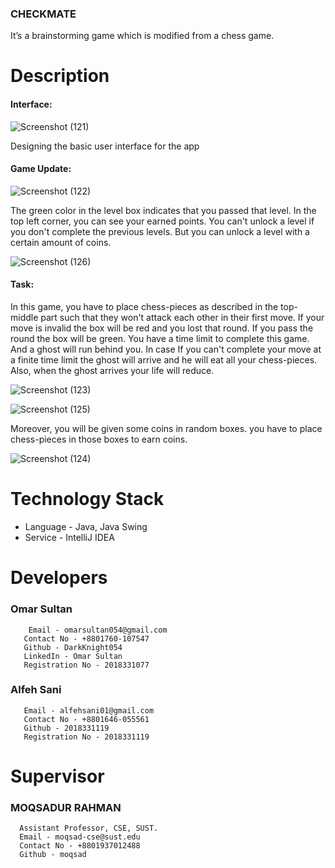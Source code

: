   ### **CHECKMATE**
  
  
  It’s a brainstorming game which is modified from a chess game. 
  
  # Description
#### **Interface:**

![Screenshot (121)](https://user-images.githubusercontent.com/63089701/156855293-b324b2da-f019-40c2-9612-f83561522121.png)

Designing the basic user interface for the app

#### **Game Update:**

![Screenshot (122)](https://user-images.githubusercontent.com/63089701/156855418-4141b17e-2231-46b5-8ac1-d22453ba1ce1.png)

The green color in the level box indicates that you passed that level. In the top left corner, you can see your earned points.
You can't unlock a level if you don't complete the previous levels. But you can unlock a level with a certain amount of coins.

![Screenshot (126)](https://user-images.githubusercontent.com/63089701/156855856-8e3ff81c-ece3-4dde-b3d4-fefc06bd2340.png)


#### **Task:**
In this game, you have to place chess-pieces as described in the top-middle part such that they won't attack each other in their first move. If your 
move is invalid the box will be red and you lost that round. If you pass the round the box will be green. 
You have a time limit to complete this game. And a ghost will run behind you. In case If you can't complete 
your move at a finite time limit the ghost will arrive and he will eat all your chess-pieces. Also, when 
the ghost arrives your life will reduce. 

![Screenshot (123)](https://user-images.githubusercontent.com/63089701/156856125-cd748c96-d443-43b0-9bd6-e1bcd05dc30c.png)

![Screenshot (125)](https://user-images.githubusercontent.com/63089701/156856153-7f5616ec-0a0f-4781-b6d1-f48e508deef3.png)

Moreover, you will be given some coins in random boxes. you have to place 
chess-pieces in those boxes to earn coins.

![Screenshot (124)](https://user-images.githubusercontent.com/63089701/156856170-64a83f1c-eb65-4699-828c-0425cb912088.png)

# Technology Stack
* Language - Java, Java Swing
* Service - IntelliJ IDEA
# Developers 
### **Omar Sultan**
        Email - omarsultan054@gmail.com
       Contact No - +8801760-107547
       Github - DarkKnight054
       LinkedIn - Omar Sultan
       Registration No - 2018331077
### **Alfeh Sani**
       Email - alfehsani01@gmail.com
       Contact No - +8801646-055561
       Github - 2018331119
       Registration No - 2018331119
# Supervisor
### **MOQSADUR RAHMAN**
      Assistant Professor, CSE, SUST.
      Email - moqsad-cse@sust.edu
      Contact No - +8801937012488
      Github - moqsad
